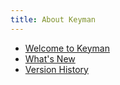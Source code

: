 ```yaml
---
title: About Keyman
---
```


* [Welcome to Keyman](welcome)
* [What's New](whatsnew)
* [Version History](history)